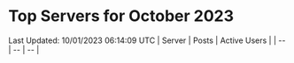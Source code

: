 # Top Servers for October 2023
Last Updated: 10/01/2023 06:14:09 UTC
| Server | Posts | Active Users |
| -- | -- | -- |
